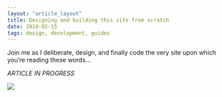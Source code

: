 ```yaml
---
layout: "article_layout"
title: Designing and building this site from scratch
date: 2019-02-15
tags: design, development, guides
---
```


<p>Join me as I deliberate, design, and finally code the very site upon which you’re reading these words...</p>

<i>ARTICLE IN PROGRESS</i>

<img class="article_image" src="/pages/journal/journal_assets/Desk_in_March_2019.jpg" />
